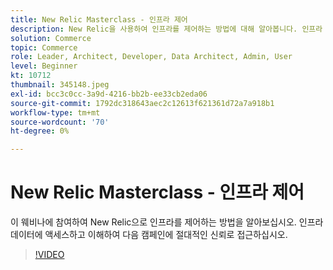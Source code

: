 ```yaml
---
title: New Relic Masterclass - 인프라 제어
description: New Relic을 사용하여 인프라를 제어하는 방법에 대해 알아봅니다. 인프라 데이터에 액세스하고 이해하여 다음 캠페인에 절대적인 신뢰로 접근하십시오.
solution: Commerce
topic: Commerce
role: Leader, Architect, Developer, Data Architect, Admin, User
level: Beginner
kt: 10712
thumbnail: 345148.jpeg
exl-id: bcc3c0cc-3a9d-4216-bb2b-ee33cb2eda06
source-git-commit: 1792dc318643aec2c12613f621361d72a7a918b1
workflow-type: tm+mt
source-wordcount: '70'
ht-degree: 0%

---
```


# New Relic Masterclass - 인프라 제어

이 웨비나에 참여하여 New Relic으로 인프라를 제어하는 방법을 알아보십시오. 인프라 데이터에 액세스하고 이해하여 다음 캠페인에 절대적인 신뢰로 접근하십시오.

>[!VIDEO](https://video.tv.adobe.com/v/345148/?quality=12&learn=on)
